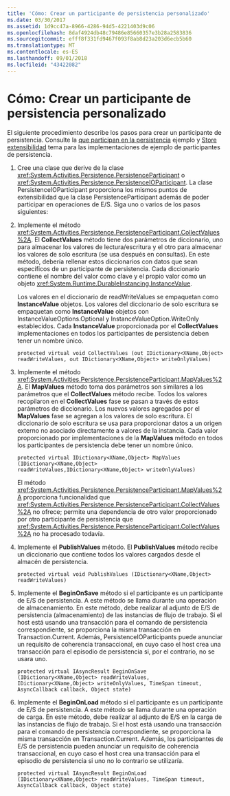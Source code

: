 ```yaml
---
title: 'Cómo: Crear un participante de persistencia personalizado'
ms.date: 03/30/2017
ms.assetid: 1d9cc47a-8966-4286-94d5-4221403d9c06
ms.openlocfilehash: 8daf4924db48c79486e85660357e3b28a2583836
ms.sourcegitcommit: efff8f331fd9467f093f8ab8d23a203d6ecb5b60
ms.translationtype: MT
ms.contentlocale: es-ES
ms.lasthandoff: 09/01/2018
ms.locfileid: "43422082"
---
```

# <a name="how-to-create-a-custom-persistence-participant"></a>Cómo: Crear un participante de persistencia personalizado
El siguiente procedimiento describe los pasos para crear un participante de persistencia. Consulte la [que participan en la persistencia](https://go.microsoft.com/fwlink/?LinkID=177735) ejemplo y [Store extensibilidad](../../../docs/framework/windows-workflow-foundation/store-extensibility.md) tema para las implementaciones de ejemplo de participantes de persistencia.  
  
1.  Cree una clase que derive de la clase <xref:System.Activities.Persistence.PersistenceParticipant> o <xref:System.Activities.Persistence.PersistenceIOParticipant>. La clase PersistenceIOParticipant proporciona los mismos puntos de extensibilidad que la clase PersistenceParticipant además de poder participar en operaciones de E/S. Siga uno o varios de los pasos siguientes:  
  
2.  Implemente el método <xref:System.Activities.Persistence.PersistenceParticipant.CollectValues%2A>. El **CollectValues** método tiene dos parámetros de diccionario, uno para almacenar los valores de lectura/escritura y el otro para almacenar los valores de solo escritura (se usa después en consultas). En este método, debería rellenar estos diccionarios con datos que sean específicos de un participante de persistencia. Cada diccionario contiene el nombre del valor como clave y el propio valor como un objeto <xref:System.Runtime.DurableInstancing.InstanceValue>.  
  
     Los valores en el diccionario de readWriteValues se empaquetan como **InstanceValue** objetos. Los valores del diccionario de solo escritura se empaquetan como **InstanceValue** objetos con InstanceValueOptions.Optional y InstanceValueOption.WriteOnly establecidos. Cada **InstanceValue** proporcionada por el **CollectValues** implementaciones en todos los participantes de persistencia deben tener un nombre único.  
  
    ```  
    protected virtual void CollectValues (out IDictionary<XName,Object> readWriteValues, out IDictionary<XName,Object> writeOnlyValues)  
    ```  
  
3.  Implemente el método <xref:System.Activities.Persistence.PersistenceParticipant.MapValues%2A>. El **MapValues** método toma dos parámetros son similares a los parámetros que el **CollectValues** método recibe. Todos los valores recopilaron en el **CollectValues** fase se pasan a través de estos parámetros de diccionario. Los nuevos valores agregados por el **MapValues** fase se agregan a los valores de solo escritura.  El diccionario de solo escritura se usa para proporcionar datos a un origen externo no asociado directamente a valores de la instancia. Cada valor proporcionado por implementaciones de la **MapValues** método en todos los participantes de persistencia debe tener un nombre único.  
  
    ```  
    protected virtual IDictionary<XName,Object> MapValues (IDictionary<XName,Object> readWriteValues,IDictionary<XName,Object> writeOnlyValues)  
    ```  
  
     El método <xref:System.Activities.Persistence.PersistenceParticipant.MapValues%2A> proporciona funcionalidad que <xref:System.Activities.Persistence.PersistenceParticipant.CollectValues%2A> no ofrece; permite una dependencia de otro valor proporcionado por otro participante de persistencia que <xref:System.Activities.Persistence.PersistenceParticipant.CollectValues%2A> no ha procesado todavía.  
  
4.  Implemente el **PublishValues** método. El **PublishValues** método recibe un diccionario que contiene todos los valores cargados desde el almacén de persistencia.  
  
    ```  
    protected virtual void PublishValues (IDictionary<XName,Object> readWriteValues)  
    ```  
  
5.  Implemente el **BeginOnSave** método si el participante es un participante de E/S de persistencia. A este método se llama durante una operación de almacenamiento. En este método, debe realizar al adjunto de E/S de persistencia (almacenamiento) de las instancias de flujo de trabajo.  Si el host está usando una transacción para el comando de persistencia correspondiente, se proporciona la misma transacción en Transaction.Current.  Además, PersistenceIOParticipants puede anunciar un requisito de coherencia transaccional, en cuyo caso el host crea una transacción para el episodio de persistencia si, por el contrario, no se usara uno.  
  
    ```  
    protected virtual IAsyncResult BeginOnSave (IDictionary<XName,Object> readWriteValues, IDictionary<XName,Object> writeOnlyValues, TimeSpan timeout, AsyncCallback callback, Object state)  
    ```  
  
6.  Implemente el **BeginOnLoad** método si el participante es un participante de E/S de persistencia. A este método se llama durante una operación de carga. En este método, debe realizar al adjunto de E/S en la carga de las instancias de flujo de trabajo. Si el host está usando una transacción para el comando de persistencia correspondiente, se proporciona la misma transacción en Transaction.Current. Además, los participantes de E/S de persistencia pueden anunciar un requisito de coherencia transaccional, en cuyo caso el host crea una transacción para el episodio de persistencia si uno no lo contrario se utilizaría.  
  
    ```  
    protected virtual IAsyncResult BeginOnLoad (IDictionary<XName,Object> readWriteValues, TimeSpan timeout, AsyncCallback callback, Object state)  
    ```
